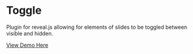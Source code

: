 # Toggle
Plugin for reveal.js allowing for elements of slides to be toggled between visible and hidden.

[View Demo Here](https://kerrycobb.github.io/toggle)
